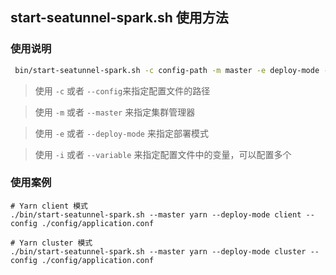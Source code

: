## start-seatunnel-spark.sh 使用方法


### 使用说明

```bash
 bin/start-seatunnel-spark.sh -c config-path -m master -e deploy-mode -i city=beijing
```

> 使用 `-c` 或者 `--config`来指定配置文件的路径

> 使用 `-m` 或者 `--master` 来指定集群管理器

> 使用 `-e` 或者 `--deploy-mode` 来指定部署模式

> 使用 `-i` 或者 `--variable` 来指定配置文件中的变量，可以配置多个


### 使用案例

```
# Yarn client 模式
./bin/start-seatunnel-spark.sh --master yarn --deploy-mode client --config ./config/application.conf

# Yarn cluster 模式
./bin/start-seatunnel-spark.sh --master yarn --deploy-mode cluster --config ./config/application.conf
```
